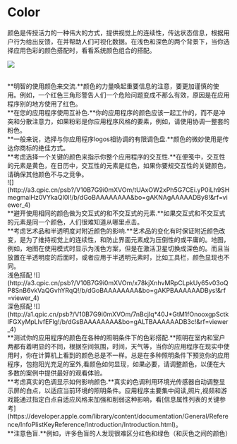 # Color
颜色是传授活力的一种伟大的方式，提供视觉上的连续性，传达状态信息，根据用户行为给出反馈，在并帮助人们可视化数据。在浅色和深色的两个背景下，当你选择应用色彩的颜色搭配时，看看系统颜色组合的搭配。


![](http://a3.qpic.cn/psb?/V10B7G9i0mXVOm/xB.bg1XmE2NKhzWQTEozNSQkUFkVDlE8sLo1EJC7ph4!/b/dIMAAAAAAAAA&bo=CAYKAQAAAAARBzU!&rf=viewer_4)
  
<br> 
**明智的使用颜色来交流.**颜色的力量唤起重要信息的注意，要更加谨慎的使用。例如，一个红色三角形警告人们一个危险问题变成不那么有效，原因是在应用程序别的地方使用了红色。

<br>
**在您的应用程序使用互补色.**你的应用程序的颜色应该一起工作的，而不是冲突和分散注意力，如果粉彩是你应用程序风格的要素，例如，请使用协调一整套的粉色。

<br>
**一般来说，选择与你应用程序logos相协调的有限调色盘.**颜色的微妙使用是传达你商标的绝佳方式。

<br>
**考虑选择一个关键的颜色来指示你整个应用程序的交互性.**在便笺中，交互性的元素是黄色，在日历中，交互性的元素是红色，如果你要规交互性的关键颜色，请确保其他颜色不与之竞争。

<br>                                       
![](http://a3.qpic.cn/psb?/V10B7G9i0mXVOm/tUAxOW2xPh5G7CEi.yP0iLh9SHmegmaiHz0VYkaQI0I!/b/dGoBAAAAAAAA&bo=gAKNAgAAAAADBy8!&rf=viewer_4)        

<br>
**避开使用相同的颜色做为交互式的和不交互式的元素.**如果交互式和不交互式的元素是同一个颜色，人们很难知道从哪里点击。

<br>
**考虑艺术品和半透明度对附近颜色的影响.**艺术品的变化有时保证附近颜色改变，是为了维持视觉上的连续性，和防止界面元素成为压倒性的或平庸的。地图，例如，地图在使用模式时显示为浅色方案，但是在激活卫星切换成深色的。而且当放置在半透明度的后面时，或者应用于半透明元素时，比如工具栏，颜色显现也不同。

<br>
浅色搭配 
![](http://a3.qpic.cn/psb?/V10B7G9i0mXVOm/x78kjXnhvMRpCLpkUy65v03oQP8SnB6vkVaQGvhYRqQ!/b/dGoBAAAAAAAA&bo=gAKPBAAAAAADBys!&rf=viewer_4)

<br>
深色搭配
![](http://a1.qpic.cn/psb?/V10B7G9i0mXVOm/7nBcjIq*40J*GtM1fOnooxgpSctkIFGXyMpLlvfEFlg!/b/dGsBAAAAAAAA&bo=gALTBAAAAAADB3c!&rf=viewer_4)

<br>
**测试你的应用程序的颜色在各种的照明条件下的色彩搭配.**照明在室内和室户两都有着明显的不同，根据空间氛围，时间，天气等，当你的应用程序在现实中使用时，你在计算机上看到的颜色总是不一样。总是在多种照明条件下预览你的应用程序，包抱阳光充足的室外,看颜色如何显现，如果必要，请调整颜色，以便在大多数的案例中提供最好的观看体验。

<br>
**考虑真实的色调显示如何影响颜色.**真实的色调利用环境光传感器自动调整显示屏的白点，以适应当前环境的照明条件。应用程序主要集中阅读,照片,视频和游戏能通过指定白点自适应风格来加强和削弱这种影响，看[信息属性列表的关键参考](https://developer.apple.com/library/content/documentation/General/Reference/InfoPlistKeyReference/Introduction/Introduction.html)。

<br>
**注意色盲.**例如，许多色盲的人发现很难区分红色和绿色（和灰色之间的颜色）











